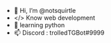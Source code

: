 - 👋 Hi, I’m @notsquirtle
- </> Know web development
- 🌱 learning python
- 📫 Discord : trolledTGBot#9999

<!---
notsquirtle/notsquirtle is a ✨ special ✨ repository because its `README.md` (this file) appears on your GitHub profile.
You can click the Preview link to take a look at your changes.
--->
